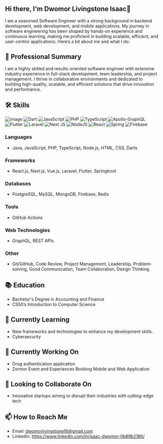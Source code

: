 ## Hi there, I'm Dwomor Livingstone Isaac👋

I am a seasoned Software Engineer with a strong background in backend development, web development, and mobile applications. My journey in software engineering has been shaped by hands-on experience and continuous learning, making me proficient in building scalable, efficient, and user-centric applications. Here’s a bit about me and what I do:

## 🚀 Professional Summary
I am a highly skilled and results-oriented software engineer with extensive industry experience in full-stack development, team leadership, and project management. I thrive in collaborative environments and dedicated to building high-quality, scalable, and efficient solutions that drive innovation and performance.

## 🛠 Skills
![image](https://github.com/user-attachments/assets/05e19b05-547b-4fec-a32c-8a2bfbb37a58)   ![Dart](https://img.shields.io/badge/dart-%230175C2.svg?style=for-the-badge&logo=dart&logoColor=white)    ![JavaScript](https://img.shields.io/badge/javascript-%23323330.svg?style=for-the-badge&logo=javascript&logoColor=%23F7DF1E)
![PHP](https://img.shields.io/badge/php-%23777BB4.svg?style=for-the-badge&logo=php&logoColor=white)   ![TypeScript](https://img.shields.io/badge/typescript-%23007ACC.svg?style=for-the-badge&logo=typescript&logoColor=white) ![Apollo-GraphQL](https://img.shields.io/badge/-ApolloGraphQL-311C87?style=for-the-badge&logo=apollo-graphql) ![Flutter](https://img.shields.io/badge/Flutter-%2302569B.svg?style=for-the-badge&logo=Flutter&logoColor=white) ![Laravel](https://img.shields.io/badge/laravel-%23FF2D20.svg?style=for-the-badge&logo=laravel&logoColor=white) ![Next JS](https://img.shields.io/badge/Next-black?style=for-the-badge&logo=next.js&logoColor=white) ![NodeJS](https://img.shields.io/badge/node.js-6DA55F?style=for-the-badge&logo=node.js&logoColor=white) ![React](https://img.shields.io/badge/react-%2320232a.svg?style=for-the-badge&logo=react&logoColor=%2361DAFB) ![Spring](https://img.shields.io/badge/spring-%236DB33F.svg?style=for-the-badge&logo=spring&logoColor=white) ![Firebase](https://img.shields.io/badge/firebase-%23039BE5.svg?style=for-the-badge&logo=firebase)

<h3>Languages</h3>

- Java, JavaScript, PHP, TypeScript, Node.js, HTML, CSS, Darts

<h3>Frameworks</h3>

- React.js, Next.js, Vue.js, Laravel, Flutter, Springboot

<h3>Databases</h3>

- PostgreSQL, MySQL, MongoDB, Firebase, Redis

<h3>Tools</h3>

- GitHub Actions

<h3>Web Technologies</h3>

- GraphQL, REST APIs

<h3>Other</h3>

- Git/GitHub, Code Review, Project Management, Leadership, Problem-solving, Good Communication, Team Collaboration, Design Thinking.


## 📚 Education
- Bachelor's Degree in Accounting and Finance
- CS50’s Introduction to Computer Science


## 🌱 Currently Learning
- New frameworks and technologies to enhance my development skills.
- Cybersecurity

## 🔭 Currently Working On
- Drug authentication application
- Zormor Event and Experiences Booking Mobile and Web Application

## 👯 Looking to Collaborate On
- Innovative startups aiming to disrupt their industries with cutting-edge tech

## 📫 How to Reach Me
- Email: dwomorlivingstone16@gmail.com
- LinkedIn: https://www.linkedin.com/in/isaac-dwomor-0b89b2186/

<!--
**IDwomor/IDwomor** is a ✨ _special_ ✨ repository because its `README.md` (this file) appears on your GitHub profile.

Here are some ideas to get you started:

- 🔭 I’m currently working on ...
- 🌱 I’m currently learning ...
- 👯 I’m looking to collaborate on ...
- 🤔 I’m looking for help with ...
- 💬 Ask me about ...
- 📫 How to reach me: ...
- 😄 Pronouns: ...
- ⚡ Fun fact: ...
-->
